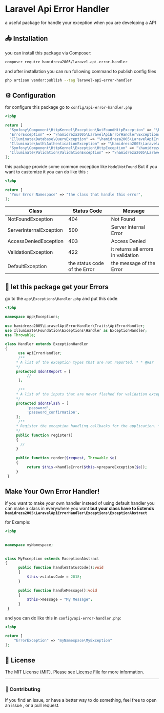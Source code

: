# Laravel Api Error Handler
a useful package for handle your exception when you are developing a API
## :inbox_tray: Installation
you can install this package via Composer:
```bash
composer require hamidreza2005/laravel-api-error-handler
```
and after installation you can run following command to publish config files
```bash
php artisan vendor:publish --tag laravel-api-error-handler
```
## :gear: Configuration
for configure this package go to `config/api-error-handler.php`
```php
<?php  
  
return [  
  "Symfony\Component\HttpKernel\Exception\NotFoundHttpException" => "\hamidreza2005\LaravelApiErrorHandler\Exceptions\NotFoundException",  
  "ErrorException" => "\hamidreza2005\LaravelApiErrorHandler\Exceptions\ServerInternalException",  
  "Illuminate\Database\QueryException" => "\hamidreza2005\LaravelApiErrorHandler\Exceptions\ServerInternalException",  
  "Illuminate\Auth\AuthenticationException" => "\hamidreza2005\LaravelApiErrorHandler\Exceptions\AccessDeniedException",  
  "Symfony\Component\HttpKernel\Exception\HttpException" => "\hamidreza2005\LaravelApiErrorHandler\Exceptions\AccessDeniedException",  
  "Illuminate\Validation\ValidationException" => "\hamidreza2005\LaravelApiErrorHandler\Exceptions\ValidationException",  
];
```
this package provide some common exception like `ModelNotFound` But if you want to customize it you can do like this :
```php
<?php  
  
return [  
  "Your Error Namespace" => "the class that handle this error",   
];
```
|Class| Status Code  | Message|
|--|--|--|
|NotFoundException  |404  |Not Found|
|ServerInternalException|500|Server Internal Error
|AccessDeniedException|403|Access Denied|
|ValidationException|422|it returns all errors in validation|
|DefaultException|the status code of the Error|the message of the Error|

## :rocket: let this package get your Errors
go to the `app\Exceptions\Handler.php` and put this code:
```php
<?php  
  
namespace App\Exceptions;  
  
use hamidreza2005\LaravelApiErrorHandler\Traits\ApiErrorHandler;  
use Illuminate\Foundation\Exceptions\Handler as ExceptionHandler;  
use Throwable;  
  
class Handler extends ExceptionHandler  
{  
	  use ApiErrorHandler;  
	  /**  
	 * A list of the exception types that are not reported. * * @var 		array  
	 */  
	 protected $dontReport = [  
		  //  
	  ];  
  
	  /**  
	 * A list of the inputs that are never flashed for validation exceptions. * * @var array  
	 */  
	 protected $dontFlash = [  
		  'password',  
		  'password_confirmation',  
	 ];  
	  /**  
	 * Register the exception handling callbacks for the application. * * @return void  
	 */
	 public function register()  
	 {
	   //  
	 }  
  
	 public function render($request, Throwable $e)  
	 {
		  return $this->handleError($this->prepareException($e));  
	 }
 }
```
## Make Your Own Error Handler!
if you want to make your own handler instead of using default handler you can make a class in everywhere you want **but your class have to Extends `hamidreza2005\LaravelApiErrorHandler\Exceptions\ExceptionAbstract`**

for Example:
```php
<?php  
  
  
namespace myNamespace;  
  
  
class MyException extends ExceptionAbstract  
{  
	  public function handleStatusCode():void  
	  {  
		  $this->statusCode = 2018;  
	  }
	   
	  public function handleMessage():void  
	  {  
		  $this->message = "My Message";  
	  }
 }
```
and you can do like this in `config/api-error-handler.php`:
```php
<?php

return [
	"ErrorException" => "myNamespace\MyException"
];
```
## :scroll: License  
  
The MIT License (MIT). Please see [License File](LICENSE.md) for more information.  
  
--------------------  
  
### :raising_hand: Contributing  
If you find an issue, or have a better way to do something, feel free to open an issue , or a pull request.  
